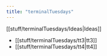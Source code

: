 ```yaml
---
title: "terminalTuesdays"
---
```

[[stuff/terminalTuesdays/Ideas|Ideas]]
- [[stuff/terminalTuesdays/tt3|tt3]]
- [[stuff/terminalTuesdays/tt4|tt4]]